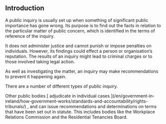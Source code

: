 ##  Introduction

A public inquiry is usually set up when something of significant public
importance has gone wrong. Its purpose is to find out the facts in relation to
the particular matter of public concern, which is identified in the terms of
reference of the inquiry.

It does not administer justice and cannot punish or impose penalties on
individuals. However, its findings could effect a person or organisation’s
reputation. The results of an inquiry might lead to criminal charges or to
those involved taking legal action.

As well as investigating the matter, an inquiry may make recommendations to
prevent it happening again.

There are a number of different types of public inquiry.

Other public bodies [ adjudicate in individual cases ](/en/government-in-
ireland/how-government-works/standards-and-accountability/rights-tribunals/) ,
and can issue recommendations and determinations on terms that have been set
out in statute. This includes bodies like the Workplace Relations Commission
and the Residential Tenancies Board.

